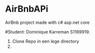 # AirBnbAPi
AirBnb project made with c# asp.net core


#Student: Dominique Karreman S1169919.

1. Clone Repo in een lege directory
2. 
